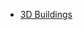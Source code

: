* [3D Buildings](https://github.com/universalbit-dev/CityGenerator/tree/master/public/3d/buildings)
